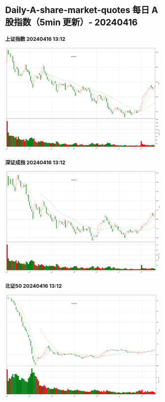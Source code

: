 
# Daily-A-share-market-quotes 每日 A 股指数（5min 更新）- 20240416

### 上证指数 20240416 13:12
![](./fig/2024/4/20240416-sh000001.png)

### 深证成指 20240416 13:12
![](./fig/2024/4/20240416-sz399001.png)

### 北证50 20240416 13:12
![](./fig/2024/4/20240416-bj899050.png)
